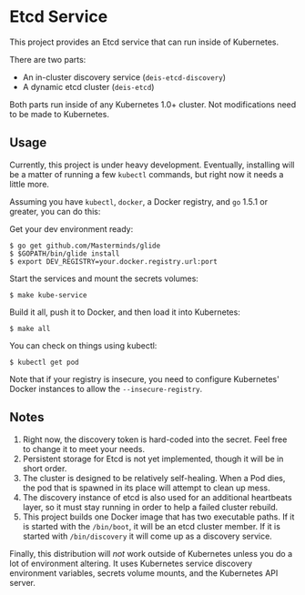 # Etcd Service

This project provides an Etcd service that can run inside of Kubernetes.

There are two parts:

- An in-cluster discovery service (`deis-etcd-discovery`)
- A dynamic etcd cluster (`deis-etcd`)

Both parts run inside of any Kubernetes 1.0+ cluster. Not modifications
need to be made to Kubernetes.

## Usage

Currently, this project is under heavy development. Eventually,
installing will be a matter of running a few `kubectl` commands, but
right now it needs a little more.

Assuming you have `kubectl`, `docker`, a Docker registry, and `go` 1.5.1
or greater, you can do this:

Get your dev environment ready:
```
$ go get github.com/Masterminds/glide
$ $GOPATH/bin/glide install
$ export DEV_REGISTRY=your.docker.registry.url:port
```

Start the services and mount the secrets volumes:
```
$ make kube-service
```

Build it all, push it to Docker, and then load it into Kubernetes:
```
$ make all
```

You can check on things using kubectl:
```
$ kubectl get pod
```

Note that if your registry is insecure, you need to configure
Kubernetes' Docker instances to allow the `--insecure-registry`.

## Notes

1. Right now, the discovery token is hard-coded into the secret. Feel
   free to change it to meet your needs.
2. Persistent storage for Etcd is not yet implemented, though it will be
   in short order.
3. The cluster is designed to be relatively self-healing. When a Pod
   dies, the pod that is spawned in its place will attempt to clean up
   mess.
4. The discovery instance of etcd is also used for an additional
   heartbeats layer, so it must stay running in order to help a failed
   cluster rebuild.
5. This project builds one Docker image that has two executable paths.
   If it is started with the `/bin/boot`, it will be an etcd cluster
   member. If it is started with `/bin/discovery` it will come up as a
   discovery service.

Finally, this distribution will _not_ work outside of Kubernetes unless
you do a lot of environment altering. It uses Kubernetes service
discovery environment variables, secrets volume mounts, and the
Kubernetes API server.
